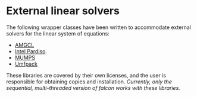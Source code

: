 External linear solvers
=======================
The following wrapper classes have been written to accommodate external
solvers for the linear system of equations:

- [AMGCL](https://amgcl.readthedocs.io/en/latest/)
- [Intel Pardiso](https://www.intel.com/content/www/us/en/develop/documentation/onemkl-developer-reference-c/top/sparse-solver-routines/onemkl-pardiso-parallel-direct-sparse-solver-iface.html).
- [MUMPS](https://mumps-solver.org/)
- [Umfpack](https://people.engr.tamu.edu/davis/suitesparse.html)

These libraries are covered by their own licenses, and the user is responsible for obtaining copies and installation. *Currently, only the sequential, multi-threaded version of falcon works with these libraries.*
